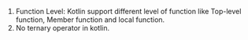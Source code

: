 01. Function Level: Kotlin support different level of function like Top-level function, Member function and local function.
2. No ternary operator in kotlin.


